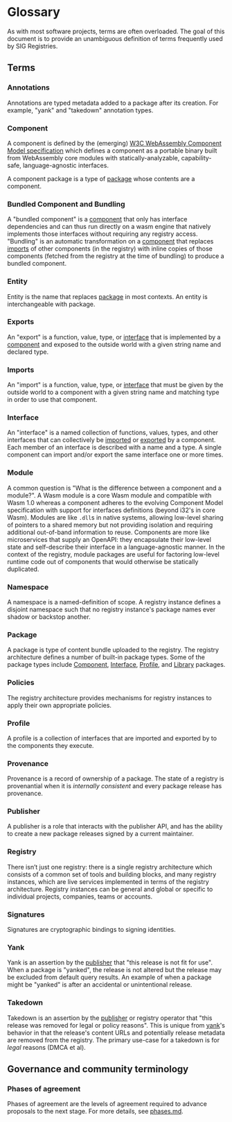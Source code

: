 # Glossary

As with most software projects, terms are often overloaded. The goal of this document is to provide
an unambiguous definition of terms frequently used by SIG Registries.

## Terms

### Annotations

Annotations are typed metadata added to a package after its creation. For example, "yank" and "takedown" annotation types.

### Component

A component is defined by the (emerging) [W3C WebAssembly Component Model specification](https://github.com/WebAssembly/component-model) which defines a component as a portable binary built from WebAssembly core modules with statically-analyzable, capability-safe, language-agnostic interfaces.

A component package is a type of [package](#package) whose contents are a component.

### Bundled Component and Bundling

A "bundled component" is a [component](#component) that only has interface dependencies and can thus run directly on a wasm engine that natively implements those interfaces without requiring any registry access. "Bundling" is an automatic transformation on a [component](#component) that replaces [imports](#imports) of other components (in the registry) with inline copies of those components (fetched from the registry at the time of bundling) to produce a bundled component.

### Entity

Entity is the name that replaces [package](#package) in most contexts. An entity is interchangeable with package.

### Exports

An "export" is a function, value, type, or [interface](#interfaces) that is implemented by a [component](#component) and exposed to the outside world with a given string name and declared type.

### Imports

An "import" is a function, value, type, or [interface](#interfaces) that must be given by the outside world to a component with a given string name and matching type in order to use that component.

### Interface

An "interface" is a named collection of functions, values, types, and other interfaces that can collectively be [imported](#imports) or [exported](#exports) by a component.  Each member of an interface is described with a name and a type.  A single component can import and/or export the same interface one or more times.

### Module

A common question is "What is the difference between a component and a module?". A Wasm module is a core Wasm module and compatible with Wasm 1.0 whereas a component adheres to the evolving Component Model specification with support for interfaces definitions (beyond i32's in core Wasm).  Modules are like `.dll`s in native systems, allowing low-level sharing of pointers to a shared memory but not providing isolation and requiring additional out-of-band information to reuse.  Components are more like microservices that supply an OpenAPI: they encapsulate their low-level state and self-describe their interface in a language-agnostic manner.  In the context of the registry, module packages are useful for factoring low-level runtime code out of components that would otherwise be statically duplicated.

### Namespace

A namespace is a named-definition of scope. A registry instance defines a disjoint namespace such that no registry instance's package names ever shadow or backstop another.

### Package

A package is type of content bundle uploaded to the registry. The registry architecture defines a number of built-in package types. Some of the package types include [Component](#component), [Interface](#interface), [Profile](#profile), and [Library](#library) packages.

### Policies

The registry architecture provides mechanisms for registry instances to apply their own appropriate policies.

### Profile

A profile is a collection of interfaces that are imported and exported by to the components they execute.

### Provenance

Provenance is a record of ownership of a package. The state of a registry is provenantial when it is *internally consistent* and every package release has provenance.

### Publisher

A publisher is a role that interacts with the publisher API, and has the ability to create a new package releases signed by a current maintainer.

### Registry

There isn’t just one registry: there is a single registry architecture which consists of a common set of tools and building blocks, and many registry instances, which are live services implemented in terms of the registry architecture. Registry instances can be general and global or specific to individual projects, companies, teams or accounts.

### Signatures

Signatures are cryptographic bindings to signing identities.

### Yank

Yank is an assertion by the [publisher](#publisher) that "this release is not fit for use". When a package is "yanked", the release is not altered but the release may be excluded from default query results. An example of when a package might be "yanked" is after an accidental or unintentional release.

### Takedown

Takedown is an assertion by the [publisher](#publisher) or registry operator that "this release was removed for legal or policy reasons". This is unique from [yank](#yank)'s behavior in that the release's content URLs and potentially release metadata are removed from the registry. The primary use-case for a takedown is for *legal* reasons (DMCA et al).

## Governance and community terminology

### Phases of agreement

Phases of agreement are the levels of agreement required to advance proposals to the next stage. For more details, see [phases.md](phases.md).
